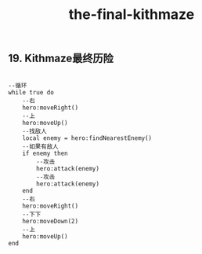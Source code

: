 ﻿---
layout: default
title: the-final-kithmaze
---
## 19. Kithmaze最终历险
```

--循环
while true do
    --右
    hero:moveRight()
    --上
    hero:moveUp()
    --找敌人
    local enemy = hero:findNearestEnemy()
    --如果有敌人
    if enemy then        
        --攻击
        hero:attack(enemy)
        --攻击
        hero:attack(enemy)
    end
    --右
    hero:moveRight()
    --下下
    hero:moveDown(2)
    --上
    hero:moveUp()
end

```
